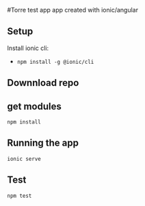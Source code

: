 #Torre test app
app created with ionic/angular

## Setup 
Install ionic cli:
- `npm install -g @ionic/cli`

## Downnload repo

## get modules
`npm install` 

## Running the app 
`ionic serve` 

## Test
`npm test` 


